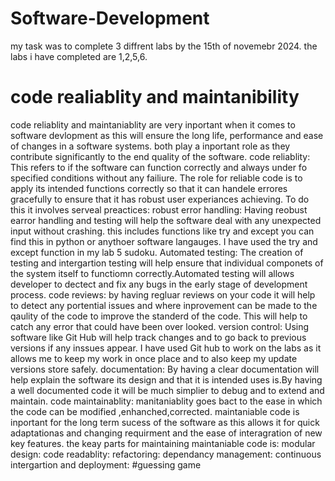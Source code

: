 # Software-Development
my task was to complete 3 diffrent labs by the 15th of novemebr 2024. the labs i have completed are 1,2,5,6.
# code realiablity and maintanibility
code reliablity and maintaniablity are very inportant when it comes to software devlopment as this will ensure the long life, performance and ease of changes in a software systems. both play a inportant role as they contribute significantly to the end quality of the software. 
code reliablity: This refers to if the software can function correctly and always under fo specified conditions without any failiure. The role for reliable code is to apply its intended functions correctly so that it can handele errores gracefully to ensure that it has robust user experiances achieving. To do this it involves serveal preactices:
robust error handling: Having reobust earror handling and testing will help the software deal with any unexpected input without crashing. this includes functions like try and except you can find this in python or anythoer software langauges. I have used the try and except function in my lab 5 sudoku. 
Automated testing: The creation of testing and intergartion testing will help ensure that individual componets of the system itself to functiomn correctly.Automated testing will allows developer to dectect and fix any bugs in the early stage of development process.
code reviews: by having regluar reviews on your code it will help to detect any portential issues and where inprovement can be made to the qaulity of the code to improve the standerd of the code. This will help to catch any error that could have been over looked. 
version control: Using software like Git Hub will help track changes and to go back to previous versions if any inssues appear. I have used Git hub to work on the labs as it allows me to keep my work in once place and to also keep my update versions store safely. 
documentation: By having a clear documentation will help explain the software its design and that it is intended uses is.By having a well documented code it will be much simplier to debug and to extend and maintain. 
code maintainablity: manitaniablity goes bact to the ease in which the code can be modified ,enhanched,corrected. maintaniable code is inportant for the long term sucess of the software as this allows it for quick adaptationas and changing requirment and the ease of interagration of new key features. the keay parts for maintaining maintaniable code is:
modular design:
code readablity:
refactoring:
dependancy management:
continuous intergartion and deployment:
#guessing game
